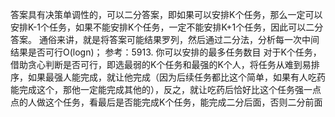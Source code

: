 答案具有决策单调性的，可以二分答案，即如果可以安排K个任务，那么一定可以安排K-1个任务，如果不能安排K个任务，一定不能安排K+1个任务，因此可以二分答案。
通俗来讲，就是将答案可能结果罗列，然后通过二分法，分析每一次中间结果是否可行O(logn)；
参考：5913. 你可以安排的最多任务数目
对于K个任务，借助贪心判断是否可行，即选最弱的K个任务和最强的K个人，将任务从难到易排序，如果最强人能完成，就让他完成（因为后续任务都比这个简单，如果有人吃药能完成这个，那他一定能完成其他的），反之，就让吃药后恰好比这个任务强一点点的人做这个任务，看最后是否能完成K个任务，能完成二分后面，否则二分前面